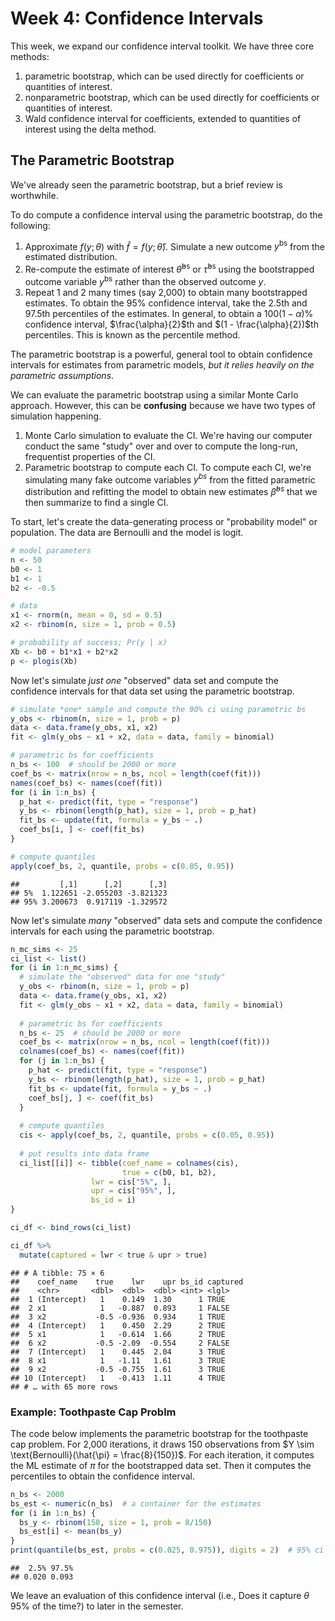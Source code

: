 
# Week 4: Confidence Intervals

This week, we expand our confidence interval toolkit. We have three core methods:


1. parametric bootstrap, which can be used directly for coefficients or quantities of interest.
1. nonparametric bootstrap, which can be used directly for coefficients or quantities of interest.
1. Wald confidence interval for coefficients, extended to quantities of interest using the delta method.



## The Parametric Bootstrap

We've already seen the parametric bootstrap, but a brief review is worthwhile.

To do compute a confidence interval using the parametric bootstrap, do the following: 

1. Approximate $f(y; \theta)$ with $\hat{f} = f(y; \hat{\theta})$. Simulate a new outcome $y^{\text{bs}}$ from the estimated distribution. 
1. Re-compute the estimate of interest $\hat{\theta}^{\text{bs}}$ or $\hat{\tau}^{\text{bs}}$ using the bootstrapped outcome variable $y^{\text{bs}}$ rather than the observed outcome $y$.
1. Repeat 1 and 2 many times (say 2,000) to obtain many bootstrapped estimates. To obtain the 95% confidence interval, take the 2.5th and 97.5th percentiles of the estimates. In general, to obtain a $100(1 - \alpha)\%$ confidence interval, $\frac{\alpha}{2}$th and $(1 - \frac{\alpha}{2})$th percentiles. This is known as the percentile method.

The parametric bootstrap is a powerful, general tool to obtain confidence intervals for estimates from parametric models, *but it relies heavily on the parametric assumptions*.

We can evaluate the parametric bootstrap using a similar Monte Carlo approach. However, this can be **confusing** because we have two types of simulation happening.

1. Monte Carlo simulation to evaluate the CI. We're having our computer conduct the same "study" over and over to compute the long-run, frequentist properties of the CI.
2. Parametric bootstrap to compute each CI. To compute each CI, we're simulating many fake outcome variables $y^{bs}$ from the fitted parametric distribution and refitting the model to obtain new estimates $\hat{\beta}^{bs}$ that we then summarize to find a single CI.

To start, let's create the data-generating process or "probability model" or population. The data are Bernoulli and the model is logit. 


```r
# model parameters
n <- 50
b0 <- 1
b1 <- 1
b2 <- -0.5

# data
x1 <- rnorm(n, mean = 0, sd = 0.5)
x2 <- rbinom(n, size = 1, prob = 0.5)

# probability of success; Pr(y | x)
Xb <- b0 + b1*x1 + b2*x2
p <- plogis(Xb)
```

Now let's simulate *just one* "observed" data set and compute the confidence intervals for that data set using the parametric bootstrap.


```r
# simulate *one* sample and compute the 90% ci using parametric bs
y_obs <- rbinom(n, size = 1, prob = p)
data <- data.frame(y_obs, x1, x2)
fit <- glm(y_obs ~ x1 + x2, data = data, family = binomial)

# parametric bs for coefficients
n_bs <- 100  # should be 2000 or more
coef_bs <- matrix(nrow = n_bs, ncol = length(coef(fit)))
names(coef_bs) <- names(coef(fit))
for (i in 1:n_bs) {
  p_hat <- predict(fit, type = "response")
  y_bs <- rbinom(length(p_hat), size = 1, prob = p_hat)
  fit_bs <- update(fit, formula = y_bs ~ .)
  coef_bs[i, ] <- coef(fit_bs)
}

# compute quantiles
apply(coef_bs, 2, quantile, probs = c(0.05, 0.95))
```

```
##         [,1]      [,2]      [,3]
## 5%  1.122651 -2.055203 -3.821323
## 95% 3.200673  0.917119 -1.329572
```

Now let's simulate *many* "observed" data sets and compute the confidence intervals for each using the parametric bootstrap.


```r
n_mc_sims <- 25
ci_list <- list()
for (i in 1:n_mc_sims) {
  # simulate the "observed" data for one "study"
  y_obs <- rbinom(n, size = 1, prob = p)
  data <- data.frame(y_obs, x1, x2)
  fit <- glm(y_obs ~ x1 + x2, data = data, family = binomial)
  
  # parametric bs for coefficients
  n_bs <- 25  # should be 2000 or more
  coef_bs <- matrix(nrow = n_bs, ncol = length(coef(fit)))
  colnames(coef_bs) <- names(coef(fit))
  for (j in 1:n_bs) {
    p_hat <- predict(fit, type = "response")
    y_bs <- rbinom(length(p_hat), size = 1, prob = p_hat)
    fit_bs <- update(fit, formula = y_bs ~ .)
    coef_bs[j, ] <- coef(fit_bs)
  }
  
  # compute quantiles
  cis <- apply(coef_bs, 2, quantile, probs = c(0.05, 0.95))
  
  # put results into data frame
  ci_list[[i]] <- tibble(coef_name = colnames(cis),
                         true = c(b0, b1, b2),
                  lwr = cis["5%", ],
                  upr = cis["95%", ], 
                  bs_id = i)
}

ci_df <- bind_rows(ci_list)

ci_df %>%
  mutate(captured = lwr < true & upr > true)
```

```
## # A tibble: 75 × 6
##    coef_name    true    lwr    upr bs_id captured
##    <chr>       <dbl>  <dbl>  <dbl> <int> <lgl>   
##  1 (Intercept)   1    0.149  1.30      1 TRUE    
##  2 x1            1   -0.887  0.893     1 FALSE   
##  3 x2           -0.5 -0.936  0.934     1 TRUE    
##  4 (Intercept)   1    0.450  2.29      2 TRUE    
##  5 x1            1   -0.614  1.66      2 TRUE    
##  6 x2           -0.5 -2.09  -0.554     2 FALSE   
##  7 (Intercept)   1    0.445  2.04      3 TRUE    
##  8 x1            1   -1.11   1.61      3 TRUE    
##  9 x2           -0.5 -0.755  1.61      3 TRUE    
## 10 (Intercept)   1   -0.413  1.11      4 TRUE    
## # … with 65 more rows
```

### Example: Toothpaste Cap Problm

The code below implements the parametric bootstrap for the toothpaste cap problem. For 2,000 iterations, it draws 150 observations from $Y \sim \text{Bernoulli}(\hat{\pi} = \frac{8}{150})$. For each iteration, it computes the ML estimate of $\pi$ for the bootstrapped data set. Then it computes the percentiles to obtain the confidence interval.


```r
n_bs <- 2000
bs_est <- numeric(n_bs)  # a container for the estimates
for (i in 1:n_bs) {
  bs_y <- rbinom(150, size = 1, prob = 8/150)
  bs_est[i] <- mean(bs_y)
}
print(quantile(bs_est, probs = c(0.025, 0.975)), digits = 2)  # 95% ci
```

```
##  2.5% 97.5% 
## 0.020 0.093
```

We leave an evaluation of this confidence interval (i.e., Does it capture $\theta$ 95% of the time?) to later in the semester.
